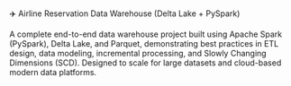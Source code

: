 ✈️ Airline Reservation Data Warehouse (Delta Lake + PySpark)

A complete end-to-end data warehouse project built using Apache Spark (PySpark), Delta Lake, and Parquet, demonstrating best practices in ETL design, data modeling, incremental processing, and Slowly Changing Dimensions (SCD). Designed to scale for large datasets and cloud-based modern data platforms.